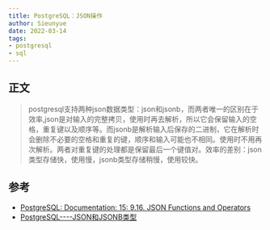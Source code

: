 ```yaml
--- 
title: PostgreSQL：JSON操作
author: Sieunyue
date: 2022-03-14
tags: 
- postgresql
- sql
--- 
```


## 正文
> postgresql支持两种json数据类型：json和jsonb，而两者唯一的区别在于效率,json是对输入的完整拷贝，使用时再去解析，所以它会保留输入的空格，重复键以及顺序等。而jsonb是解析输入后保存的二进制，它在解析时会删除不必要的空格和重复的键，顺序和输入可能也不相同。使用时不用再次解析。两者对重复键的处理都是保留最后一个键值对。效率的差别：json类型存储快，使用慢，jsonb类型存储稍慢，使用较快。

## 参考

- [PostgreSQL: Documentation: 15: 9.16. JSON Functions and Operators](https://www.postgresql.org/docs/current/functions-json.html)
- [PostgreSQL----JSON和JSONB类型](https://blog.csdn.net/u012129558/article/details/81453640)
